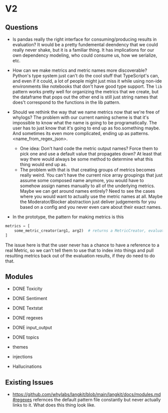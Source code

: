 # V2

## Questions

- Is pandas really the right interface for consuming/producing results in evaluation? It would be a pretty fundemental deendency that we
  could really never shake, but it is a familiar thing. It has implications for our own dependency modeling, who could consume us, how we
  serialize, etc.
- How can we make metrics and metric names more discoverable? Python's type system just can't do the cool stuff that TypeScript's can, and
  even if it could, a lot of people might just miss it while using non-ide environments like notebooks that don't have good type support.
  The `lib` pattern works pretty well for organizing the metrics that we create, but the dataframe that pops out the other end is still just
  string names that does't correspond to the functions in the lib pattern.
- Should we rethink the way that we name metrics now that we're free of whylogs? The problem with our current naming scheme is that it's
  impossible to know what the name is going to be programatically. The user has to just know that it's going to end up as foo.something
  maybe. And sometimes its even more complicated, ending up as patterns.<name_from_regex_json>.

  - One idea: Don't hard code the metric output names? Force them to pick one and use a default value that propagates down? At least that
    way there would always be some method to determine what this thing would end up as.
  - The problem with that is that creating groups of metrics becomes really weird. You can't have the current nice array groupings that
    just assume some composed name anymore, you would have to somehow assign names manually to all of the underlying metrics. Maybe we can
    get around names entirely? Need to see the cases where you would want to actually use the metric names at all. Maybe the
    Moderator/Blocker abstraction just deliver judgements for you based on a config and you never even care about their exact names.

- In the prototype, the pattern for making metrics is this

```python
metrics = [
    some_metric_creator(arg1, arg2)  # returns a MetricCreator, evaluated inside of the evaluator init to get a Metic
]
```

The issue here is that the user never has a chance to have a reference to a real Metric, so we can't tell them to use that to index into
things and pull resulting metrics back out of the evaluation results, if they do need to do that.

## Modules

- DONE Toxicity
- DONE Sentiment
- DONE Textstat
- DONE regexes
- DONE input_output
- DONE topics

- themes
- injections
- Hallucinations

## Existing Issues

- https://github.com/whylabs/langkit/blob/main/langkit/docs/modules.md#regexes refernces the default pattern file constantly but never
  actually links to it. What does this thing look like.
